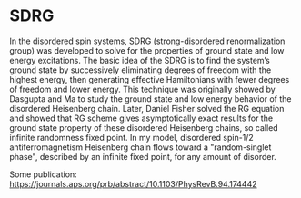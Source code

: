 # SDRG

In the disordered spin systems, SDRG (strong-disordered renormalization group) was developed to solve for the properties of ground state and low energy excitations. The basic idea of the SDRG is to find the system’s ground state by successively eliminating degrees of freedom with the highest energy, then generating effective Hamiltonians with fewer degrees of freedom and lower energy. This technique was originally showed by Dasgupta and Ma to study the ground state and low energy behavior of the disordered Heisenberg chain. Later, Daniel Fisher solved the RG equation and showed that RG scheme gives asymptotically exact results for the ground state property of these disordered Heisenberg chains, so called infinite randomness fixed point. 
In my model, disordered spin-1/2 antiferromagnetism Heisenberg chain flows toward a "random-singlet phase", described by an infinite fixed point, for any amount of disorder. 

Some publication:
https://journals.aps.org/prb/abstract/10.1103/PhysRevB.94.174442
